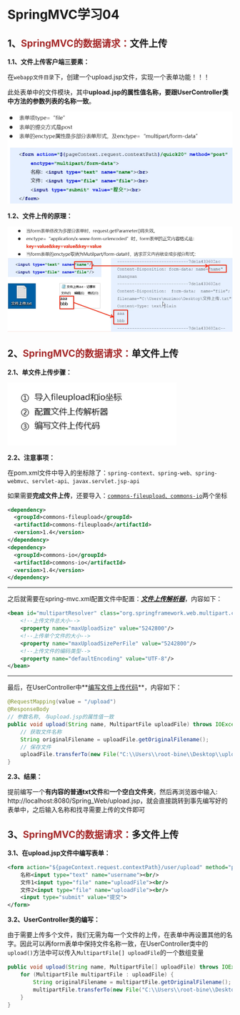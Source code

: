 # SpringMVC学习04

## 1、<span style="color:brown">SpringMVC的数据请求：</span>文件上传

**1.1、文件上传客户端三要素：**

在`webapp文件目录`下，创建一个upload.jsp文件，实现一个表单功能！！！

此处表单中的文件模块，其中**upload.jsp的属性值名称，要跟UserController类中方法的参数列表的名称一致**。

![image-20220806104331687](https://raw.githubusercontent.com/root-bine/image/main/Typora-image/%E6%96%87%E4%BB%B6%E4%B8%8A%E4%BC%A0%E5%AE%A2%E6%88%B7%E7%AB%AF%E4%B8%89%E8%A6%81%E7%B4%A0.png)

**1.2、文件上传的原理：**

<img src="https://raw.githubusercontent.com/root-bine/image/main/Typora-image/SpringMVC%E7%9A%84%E6%96%87%E4%BB%B6%E4%B8%8A%E4%BC%A0%E5%8E%9F%E7%90%86.png" alt="image-20220806105034556" style="zoom:80%;" />



## 2、<span style="color:brown">SpringMVC的数据请求：</span>单文件上传

**2.1、单文件上传步骤：**

![image-20220806105412886](https://raw.githubusercontent.com/root-bine/image/main/Typora-image/%E5%8D%95%E6%96%87%E4%BB%B6%E4%B8%8A%E4%BC%A0%E6%AD%A5%E9%AA%A4.png)

**2.2、注意事项：**

在pom.xml文件中导入的坐标除了：`spring-context、spring-web、spring-webmvc、servlet-api、javax.servlet.jsp-api`

如果需要**完成文件上传**，还要导入：<u>`commons-fileupload、commons-io`</u>两个坐标

```xml
<dependency>
  <groupId>commons-fileupload</groupId>
  <artifactId>commons-fileupload</artifactId>
  <version>1.4</version>
</dependency>
<dependency>
  <groupId>commons-io</groupId>
  <artifactId>commons-io</artifactId>
  <version>1.4</version>
</dependency>
```

---

之后就需要在spring-mvc.xml配置文件中配置：***<u>文件上传解析器</u>***，内容如下：

```xml
<bean id="multipartResolver" class="org.springframework.web.multipart.commons.CommonsMultipartResolver">
    <!--上传文件总大小-->
    <property name="maxUploadSize" value="5242800"/>
    <!--上传单个文件的大小-->
    <property name="maxUploadSizePerFile" value="5242800"/>
    <!--上传文件的编码类型-->
    <property name="defaultEncoding" value="UTF-8"/>
</bean>
```

---

最后，在UserController中**<u>编写文件上传代码</u>**，内容如下：

```java
@RequestMapping(value = "/upload")
@ResponseBody
// 参数名称, 与upload.jsp的属性值一致
public void upload(String name, MultipartFile uploadFile) throws IOException {
    // 获取文件名称
    String originalFilename = uploadFile.getOriginalFilename();
    // 保存文件
    uploadFile.transferTo(new File("C:\\Users\\root-bine\\Desktop\\upload\\"+originalFilename));
}
```

**2.3、结果：**

提前编写一个**有内容的普通txt文件**和**一个空白文件夹**，然后再浏览器中输入: http://localhost:8080/Spring_Web/upload.jsp，就会直接跳转到事先编写好的表单中，之后输入名称和找寻需要上传的文件即可



## 3、<span style="color:brown">SpringMVC的数据请求：</span>多文件上传

**3.1、在upload.jsp文件中编写表单：**

```xml
<form action="${pageContext.request.contextPath}/user/upload" method="post" enctype="multipart/form-data">
    名称<input type="text" name="username"><br/>
    文件1<input type="file" name="uploadFile"><br/>
    文件2<input type="file" name="uploadFile"><br/>
    <input type="submit" value="提交">
</form>
```

**3.2、UserController类的编写：**

由于需要上传多个文件，我们无需为每一个文件的上传，在表单中再设置其他的名字。因此可以再form表单中保持文件名称一致，在UserController类中的`upload()`方法中可以传入`MultipartFile[] uploadFile`的一个数组变量

```java
public void upload(String name, MultipartFile[] uploadFile) throws IOException {
    for (MultipartFile multipartFile : uploadFile) {
        String originalFilename = multipartFile.getOriginalFilename();
        multipartFile.transferTo(new File("C:\\Users\\root-bine\\Desktop\\upload\\"+originalFilename));
    }
}
```

